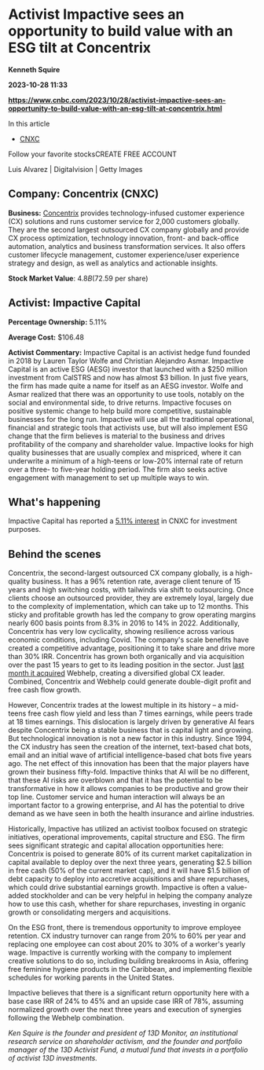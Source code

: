# Activist Impactive sees an opportunity to build value with an ESG tilt at Concentrix
**Kenneth Squire**

**2023-10-28 11:33**

**https://www.cnbc.com/2023/10/28/activist-impactive-sees-an-opportunity-to-build-value-with-an-esg-tilt-at-concentrix.html**

In this article

*   [CNXC](https://www.cnbc.com/quotes/CNXC)

Follow your favorite stocksCREATE FREE ACCOUNT

Luis Alvarez | Digitalvision | Getty Images

Company: Concentrix (CNXC)
--------------------------

**Business:** [Concentrix](https://www.cnbc.com/quotes/CNXC/) provides technology-infused customer experience (CX) solutions and runs customer service for 2,000 customers globally. They are the second largest outsourced CX company globally and provide CX process optimization, technology innovation, front- and back-office automation, analytics and business transformation services. It also offers customer lifecycle management, customer experience/user experience strategy and design, as well as analytics and actionable insights.

**Stock Market Value**: $4.8B ($72.59 per share)

Activist: Impactive Capital
---------------------------

**Percentage Ownership:** 5.11%

**Average Cost:** $106.48

**Activist Commentary:** Impactive Capital is an activist hedge fund founded in 2018 by Lauren Taylor Wolfe and Christian Alejandro Asmar. Impactive Capital is an active ESG (AESG) investor that launched with a $250 million investment from CalSTRS and now has almost $3 billion. In just five years, the firm has made quite a name for itself as an AESG investor. Wolfe and Asmar realized that there was an opportunity to use tools, notably on the social and environmental side, to drive returns. Impactive focuses on positive systemic change to help build more competitive, sustainable businesses for the long run. Impactive will use all the traditional operational, financial and strategic tools that activists use, but will also implement ESG change that the firm believes is material to the business and drives profitability of the company and shareholder value. Impactive looks for high quality businesses that are usually complex and mispriced, where it can underwrite a minimum of a high-teens or low-20% internal rate of return over a three- to five-year holding period. The firm also seeks active engagement with management to set up multiple ways to win.

What's happening
----------------

Impactive Capital has reported a [5.11% interest](https://www.sec.gov/Archives/edgar/data/1786767/000090266423005133/p23-2602sc13d.htm) in CNXC for investment purposes.

Behind the scenes
-----------------

Concentrix, the second-largest outsourced CX company globally, is a high-quality business. It has a 96% retention rate, average client tenure of 15 years and high switching costs, with tailwinds via shift to outsourcing. Once clients choose an outsourced provider, they are extremely loyal, largely due to the complexity of implementation, which can take up to 12 months. This sticky and profitable growth has led the company to grow operating margins nearly 600 basis points from 8.3% in 2016 to 14% in 2022. Additionally, Concentrix has very low cyclicality, showing resilience across various economic conditions, including Covid. The company's scale benefits have created a competitive advantage, positioning it to take share and drive more than 30% IRR. Concentrix has grown both organically and via acquisition over the past 15 years to get to its leading position in the sector. Just [last month it acquired](https://ir.concentrix.com/news-releases/news-release-details/concentrix-and-webhelp-complete-combination-creating-diversified) Webhelp, creating a diversified global CX leader. Combined, Concentrix and Webhelp could generate double-digit profit and free cash flow growth.

However, Concentrix trades at the lowest multiple in its history – a mid-teens free cash flow yield and less than 7 times earnings, while peers trade at 18 times earnings. This dislocation is largely driven by generative AI fears despite Concentrix being a stable business that is capital light and growing. But technological innovation is not a new factor in this industry. Since 1994, the CX industry has seen the creation of the internet, text-based chat bots, email and an initial wave of artificial intelligence-based chat bots five years ago. The net effect of this innovation has been that the major players have grown their business fifty-fold. Impactive thinks that AI will be no different, that these AI risks are overblown and that it has the potential to be transformative in how it allows companies to be productive and grow their top line. Customer service and human interaction will always be an important factor to a growing enterprise, and AI has the potential to drive demand as we have seen in both the health insurance and airline industries.

Historically, Impactive has utilized an activist toolbox focused on strategic initiatives, operational improvements, capital structure and ESG. The firm sees significant strategic and capital allocation opportunities here: Concentrix is poised to generate 80% of its current market capitalization in capital available to deploy over the next three years, generating $2.5 billion in free cash (50% of the current market cap), and it will have $1.5 billion of debt capacity to deploy into accretive acquisitions and share repurchases, which could drive substantial earnings growth. Impactive is often a value-added stockholder and can be very helpful in helping the company analyze how to use this cash, whether for share repurchases, investing in organic growth or consolidating mergers and acquisitions.

On the ESG front, there is tremendous opportunity to improve employee retention. CX industry turnover can range from 20% to 60% per year and replacing one employee can cost about 20% to 30% of a worker's yearly wage. Impactive is currently working with the company to implement creative solutions to do so, including building breakrooms in Asia, offering free feminine hygiene products in the Caribbean, and implementing flexible schedules for working parents in the United States.

Impactive believes that there is a significant return opportunity here with a base case IRR of 24% to 45% and an upside case IRR of 78%, assuming normalized growth over the next three years and execution of synergies following the Webhelp combination.

_Ken Squire is the founder and president of 13D Monitor, an institutional research service on shareholder activism, and the founder and portfolio manager of the 13D Activist Fund, a mutual fund that invests in a portfolio of activist 13D investments._